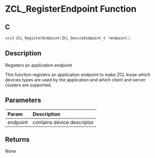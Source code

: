 # ZCL_RegisterEndpoint Function

## C

```c
void ZCL_RegisterEndpoint(ZCL_DeviceEndpoint_t *endpoint);
```

## Description

 Registers an application endpoint

This function registers an application endpoint to make ZCL know which devices types
are used by the application and which client and server clusters are supported.

## Parameters

| Param | Description |
|:----- |:----------- |
| endpoint | contains device descriptor  

## Returns

 None 

